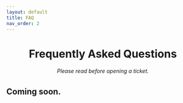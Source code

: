 ```yaml
---
layout: default
title: FAQ
nav_order: 2
---
```


<h1 align="center">Frequently Asked Questions</h1>
<h6 align="center">Please read before opening a ticket.</h6>

## Coming soon.